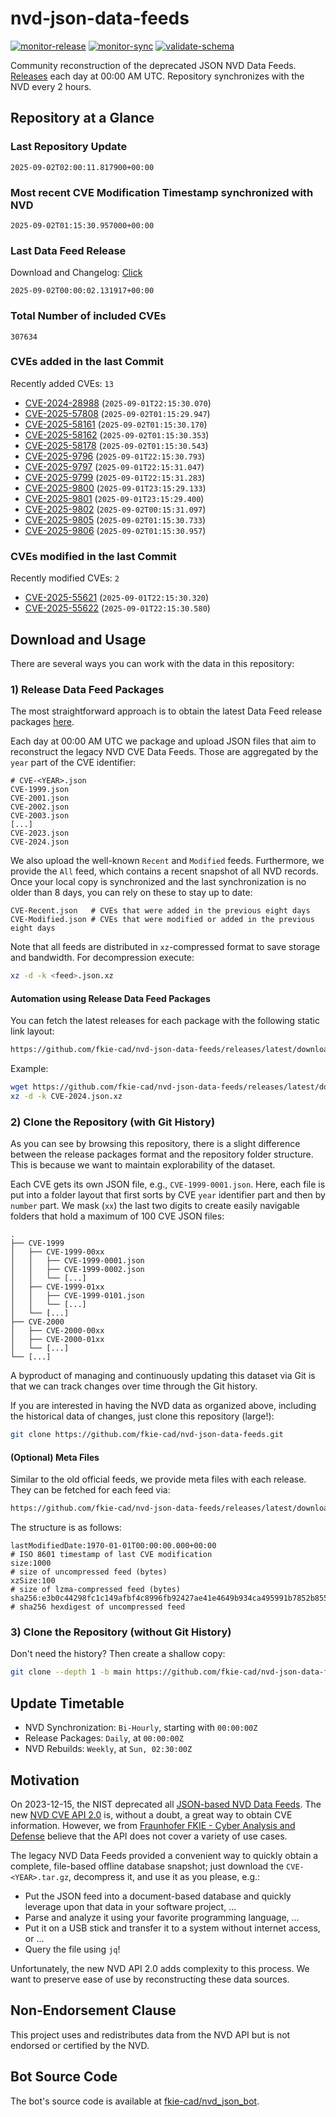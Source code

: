 # nvd-json-data-feeds

[![monitor-release](https://github.com/fkie-cad/nvd-json-data-feeds/actions/workflows/monitor_release.yml/badge.svg)](https://github.com/fkie-cad/nvd-json-data-feeds/actions/workflows/monitor_release.yml)
[![monitor-sync](https://github.com/fkie-cad/nvd-json-data-feeds/actions/workflows/monitor_sync.yml/badge.svg)](https://github.com/fkie-cad/nvd-json-data-feeds/actions/workflows/monitor_sync.yml)
[![validate-schema](https://github.com/fkie-cad/nvd-json-data-feeds/actions/workflows/validate_schema.yml/badge.svg)](https://github.com/fkie-cad/nvd-json-data-feeds/actions/workflows/validate_schema.yml)

Community reconstruction of the deprecated JSON NVD Data Feeds.
[Releases](https://github.com/fkie-cad/nvd-json-data-feeds/releases/latest) each day at 00:00 AM UTC.
Repository synchronizes with the NVD every 2 hours.

## Repository at a Glance

### Last Repository Update

```plain
2025-09-02T02:00:11.817900+00:00
```

### Most recent CVE Modification Timestamp synchronized with NVD

```plain
2025-09-02T01:15:30.957000+00:00
```

### Last Data Feed Release

Download and Changelog: [Click](https://github.com/fkie-cad/nvd-json-data-feeds/releases/latest)

```plain
2025-09-02T00:00:02.131917+00:00
```

### Total Number of included CVEs

```plain
307634
```

### CVEs added in the last Commit

Recently added CVEs: `13`

- [CVE-2024-28988](CVE-2024/CVE-2024-289xx/CVE-2024-28988.json) (`2025-09-01T22:15:30.070`)
- [CVE-2025-57808](CVE-2025/CVE-2025-578xx/CVE-2025-57808.json) (`2025-09-02T01:15:29.947`)
- [CVE-2025-58161](CVE-2025/CVE-2025-581xx/CVE-2025-58161.json) (`2025-09-02T01:15:30.170`)
- [CVE-2025-58162](CVE-2025/CVE-2025-581xx/CVE-2025-58162.json) (`2025-09-02T01:15:30.353`)
- [CVE-2025-58178](CVE-2025/CVE-2025-581xx/CVE-2025-58178.json) (`2025-09-02T01:15:30.543`)
- [CVE-2025-9796](CVE-2025/CVE-2025-97xx/CVE-2025-9796.json) (`2025-09-01T22:15:30.793`)
- [CVE-2025-9797](CVE-2025/CVE-2025-97xx/CVE-2025-9797.json) (`2025-09-01T22:15:31.047`)
- [CVE-2025-9799](CVE-2025/CVE-2025-97xx/CVE-2025-9799.json) (`2025-09-01T22:15:31.283`)
- [CVE-2025-9800](CVE-2025/CVE-2025-98xx/CVE-2025-9800.json) (`2025-09-01T23:15:29.133`)
- [CVE-2025-9801](CVE-2025/CVE-2025-98xx/CVE-2025-9801.json) (`2025-09-01T23:15:29.400`)
- [CVE-2025-9802](CVE-2025/CVE-2025-98xx/CVE-2025-9802.json) (`2025-09-02T00:15:31.097`)
- [CVE-2025-9805](CVE-2025/CVE-2025-98xx/CVE-2025-9805.json) (`2025-09-02T01:15:30.733`)
- [CVE-2025-9806](CVE-2025/CVE-2025-98xx/CVE-2025-9806.json) (`2025-09-02T01:15:30.957`)


### CVEs modified in the last Commit

Recently modified CVEs: `2`

- [CVE-2025-55621](CVE-2025/CVE-2025-556xx/CVE-2025-55621.json) (`2025-09-01T22:15:30.320`)
- [CVE-2025-55622](CVE-2025/CVE-2025-556xx/CVE-2025-55622.json) (`2025-09-01T22:15:30.580`)


## Download and Usage

There are several ways you can work with the data in this repository:

### 1) Release Data Feed Packages

The most straightforward approach is to obtain the latest Data Feed release packages [here](https://github.com/fkie-cad/nvd-json-data-feeds/releases/latest).

Each day at 00:00 AM UTC we package and upload JSON files that aim to reconstruct the legacy NVD CVE Data Feeds.
Those are aggregated by the `year` part of the CVE identifier:

```
# CVE-<YEAR>.json
CVE-1999.json
CVE-2001.json
CVE-2002.json
CVE-2003.json
[...]
CVE-2023.json
CVE-2024.json
```

We also upload the well-known `Recent` and `Modified` feeds.
Furthermore, we provide the `All` feed, which contains a recent snapshot of all NVD records.
Once your local copy is synchronized and the last synchronization is no older than 8 days, you can rely on these to stay up to date:

```plain
CVE-Recent.json   # CVEs that were added in the previous eight days
CVE-Modified.json # CVEs that were modified or added in the previous eight days
```

Note that all feeds are distributed in `xz`-compressed format to save storage and bandwidth.
For decompression execute:

```sh
xz -d -k <feed>.json.xz
```

#### Automation using Release Data Feed Packages

You can fetch the latest releases for each package with the following static link layout:

```sh
https://github.com/fkie-cad/nvd-json-data-feeds/releases/latest/download/CVE-<YEAR>.json.xz
```

Example:

```sh
wget https://github.com/fkie-cad/nvd-json-data-feeds/releases/latest/download/CVE-2024.json.xz
xz -d -k CVE-2024.json.xz
```

### 2) Clone the Repository (with Git History)

As you can see by browsing this repository, there is a slight difference between the release packages format and the repository folder structure.
This is because we want to maintain explorability of the dataset.

Each CVE gets its own JSON file, e.g., `CVE-1999-0001.json`.
Here, each file is put into a folder layout that first sorts by CVE `year` identifier part and then by `number` part.
We mask (`xx`) the last two digits to create easily navigable folders that hold a maximum of 100 CVE JSON files:

```plain
.
├── CVE-1999
│   ├── CVE-1999-00xx
│   │   ├── CVE-1999-0001.json
│   │   ├── CVE-1999-0002.json
│   │   └── [...]
│   ├── CVE-1999-01xx
│   │   ├── CVE-1999-0101.json
│   │   └── [...]
│   └── [...]
├── CVE-2000
│   ├── CVE-2000-00xx
│   ├── CVE-2000-01xx
│   └── [...]
└── [...]
```

A byproduct of managing and continuously updating this dataset via Git is that we can track changes over time through the Git history.

If you are interested in having the NVD data as organized above, including the historical data of changes, just clone this repository (large!):

```sh
git clone https://github.com/fkie-cad/nvd-json-data-feeds.git
```

#### (Optional) Meta Files

Similar to the old official feeds, we provide meta files with each release. They can be fetched for each feed via:

```sh
https://github.com/fkie-cad/nvd-json-data-feeds/releases/latest/download/CVE-<YEAR>.meta
```

The structure is as follows:

```plain
lastModifiedDate:1970-01-01T00:00:00.000+00:00                          # ISO 8601 timestamp of last CVE modification
size:1000                                                               # size of uncompressed feed (bytes)
xzSize:100                                                              # size of lzma-compressed feed (bytes)
sha256:e3b0c44298fc1c149afbf4c8996fb92427ae41e4649b934ca495991b7852b855 # sha256 hexdigest of uncompressed feed
```

### 3) Clone the Repository (without Git History)

Don't need the history? Then create a shallow copy:

```sh
git clone --depth 1 -b main https://github.com/fkie-cad/nvd-json-data-feeds.git
```


## Update Timetable

* NVD Synchronization: `Bi-Hourly`, starting with `00:00:00Z`
* Release Packages: `Daily`, at `00:00:00Z`
* NVD Rebuilds: `Weekly`, at `Sun, 02:30:00Z`


## Motivation

On 2023-12-15, the NIST deprecated all [JSON-based NVD Data Feeds](https://nvd.nist.gov/vuln/data-feeds#divRetirementBanner-1).
The new [NVD CVE API 2.0](https://nvd.nist.gov/developers/vulnerabilities) is, without a doubt, a great way to obtain CVE information.
However, we from [Fraunhofer FKIE - Cyber Analysis and Defense](https://www.fkie.fraunhofer.de/en/departments/cad.html) believe that the API does not cover a variety of use cases.

The legacy NVD Data Feeds provided a convenient way to quickly obtain a complete, file-based offline database snapshot; just download the `CVE-<YEAR>.tar.gz`, decompress it, and use it as you please, e.g.:

- Put the JSON feed into a document-based database and quickly leverage upon that data in your software project, ...
- Parse and analyze it using your favorite programming language, ...
- Put it on a USB stick and transfer it to a system without internet access, or ...
- Query the file using `jq`!

Unfortunately, the new NVD API 2.0 adds complexity to this process.
We want to preserve ease of use by reconstructing these data sources.

## Non-Endorsement Clause

This project uses and redistributes data from the NVD API but is not endorsed or certified by the NVD.

## Bot Source Code

The bot's source code is available at [fkie-cad/nvd\_json\_bot](https://github.com/fkie-cad/nvd_json_bot).